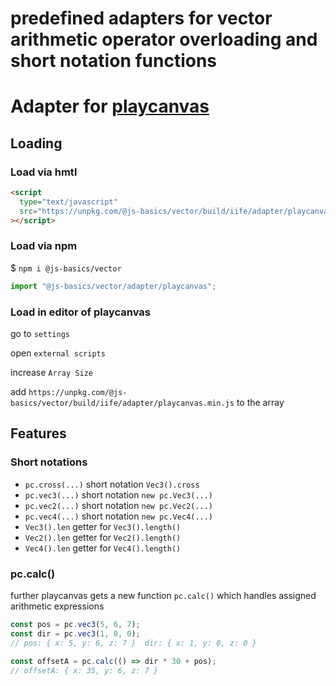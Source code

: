 # predefined adapters for vector arithmetic operator overloading and short notation functions

# Adapter for [playcanvas](https://github.com/playcanvas/engine)

## Loading

### Load via hmtl

```html
<script
  type="text/javascript"
  src="https://unpkg.com/@js-basics/vector/build/iife/adapter/playcanvas.min.js"
></script>
```

### Load via npm

\$ `npm i @js-basics/vector`

```javascript
import "@js-basics/vector/adapter/playcanvas";
```

### Load in editor of playcanvas

go to `settings`

open `external scripts`

increase `Array Size`

add `https://unpkg.com/@js-basics/vector/build/iife/adapter/playcanvas.min.js` to the array

## Features

### Short notations

- `pc.cross(...)` short notation `Vec3().cross`
- `pc.vec3(...)` short notation `new pc.Vec3(...)`
- `pc.vec2(...)` short notation `new pc.Vec2(...)`
- `pc.vec4(...)` short notation `new pc.Vec4(...)`
- `Vec3().len` getter for `Vec3().length()`
- `Vec2().len` getter for `Vec2().length()`
- `Vec4().len` getter for `Vec4().length()`

### pc.calc()

further playcanvas gets a new function `pc.calc()` which handles assigned arithmetic expressions

```javascript
const pos = pc.vec3(5, 6, 7);
const dir = pc.vec3(1, 0, 0);
// pos: { x: 5, y: 6, z: 7 }  dir: { x: 1, y: 0, z: 0 }

const offsetA = pc.calc(() => dir * 30 + pos);
// offsetA: { x: 35, y: 6, z: 7 }
```
